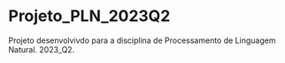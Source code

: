 # Projeto_PLN_2023Q2
Projeto desenvolvivdo para a disciplina de Processamento de Linguagem Natural. 2023_Q2.
